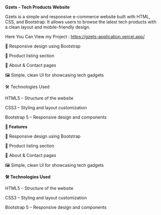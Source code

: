 **Gzets - Tech Products Website**

Gzets is a simple and responsive e-commerce website built with HTML, CSS, and Bootstrap. It allows users to browse the latest tech products with a clean layout and mobile-friendly design.

Here You Can View my Project : https://gzets-application.vercel.app/

📱 Responsive design using Bootstrap

🛒 Product listing section

📄 About & Contact pages

🖼️ Simple, clean UI for showcasing tech gadgets

🛠️ Technologies Used

HTML5 – Structure of the website

CSS3 – Styling and layout customization

Bootstrap 5 – Responsive design and components

**🚀 Features**

📱 Responsive design using Bootstrap

🛒 Product listing section

📄 About & Contact pages

🖼️ Simple, clean UI for showcasing tech gadgets

**🛠️ Technologies Used**

HTML5 – Structure of the website

CSS3 – Styling and layout customization

Bootstrap 5 – Responsive design and components
